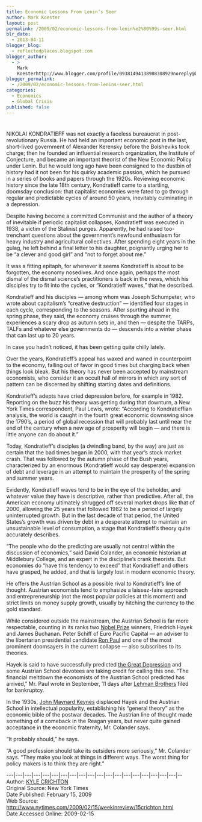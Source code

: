 ```yaml
---
title: Economic Lessons From Lenin’s Seer
author: Mark Koester
layout: post
permalink: /2009/02/economic-lessons-from-lenin%e2%80%99s-seer.html
blr_date:
  - 2013-04-11
blogger_blog:
  - reflectedplaces.blogspot.com
blogger_author:
  - >
    Mark
    Koesterhttp://www.blogger.com/profile/09381494138988308929noreply@blogger.com
blogger_permalink:
  - /2009/02/economic-lessons-from-lenins-seer.html
categories:
  - Economics
  - Global Crisis
published: false
---
```

# 

NIKOLAI KONDRATIEFF was not exactly a faceless bureaucrat in post-revolutionary Russia. He had held an important economic post in the last, short-lived government of Alexander Kerensky before the Bolsheviks took charge; then he founded an influential research organization, the Institute of Conjecture, and became an important theorist of the New Economic Policy under Lenin. 
But he would long ago have been consigned to the dustbin of history had it not been for his quirky academic passion, which he pursued in a series of books and papers through the 1920s. Reviewing economic history since the late 18th century, Kondratieff came to a startling, doomsday conclusion: that capitalist economies were fated to go through regular and predictable cycles of around 50 years, inevitably culminating in a depression.

Despite having become a committed Communist and the author of a theory of inevitable if periodic capitalist collapses, Kondratieff was executed in 1938, a victim of the Stalinist purges. Apparently, he had raised too-trenchant questions about the government’s newfound enthusiasm for heavy industry and agricultural collectives. After spending eight years in the gulag, he left behind a final letter to his daughter, poignantly urging her to be “a clever and good girl” and “not to forget about me.” 

It was a fitting epitaph, for whenever it seems Kondratieff is about to be forgotten, the economy nosedives. And once again, perhaps the most dismal of the dismal science’s practitioners is back in the news, which his disciples try to fit into the cycles, or “Kondratieff waves,” that he described.

Kondratieff and his disciples — among whom was Joseph Schumpeter, who wrote about capitalism’s “creative destruction” — identified four stages in each cycle, corresponding to the seasons. After spurting ahead in the spring phase, they said, the economy cruises through the summer, experiences a scary drop as autumn sets in, and then — despite the TARPs, TALFs and whatever else governments do — descends into a winter phase that can last up to 20 years. 

In case you hadn’t noticed, it has been getting quite chilly lately.

Over the years, Kondratieff’s appeal has waxed and waned in counterpoint to the economy, falling out of favor in good times but charging back when things look bleak. But his theory has never been accepted by mainstream economists, who consider it an occult hall of mirrors in which any sort of pattern can be discerned by shifting starting dates and definitions. 

Kondratieff’s adepts have cried depression before, for example in 1982. Reporting on the buzz his theory was getting during that downturn, a New York Times correspondent, Paul Lewis, wrote: “According to Kondratieffian analysis, the world is caught in the fourth great economic downswing since the 1790’s, a period of global recession that will probably last until near the end of the century when a new age of prosperity will begin — and there is little anyone can do about it.”

Today, Kondratieff’s disciples (a dwindling band, by the way) are just as certain that the bad times began in 2000, with that year’s stock market crash. That was followed by the autumn phase of the Bush years, characterized by an enormous (Kondratieff would say desperate) expansion of debt and leverage in an attempt to maintain the prosperity of the spring and summer years. 

Evidently, Kondratieff waves tend to be in the eye of the beholder, and whatever value they have is descriptive, rather than predictive. After all, the American economy ultimately shrugged off several market drops like that of 2000, allowing the 25 years that followed 1982 to be a period of largely uninterrupted growth. But in the last decade of that period, the United States’s growth was driven by debt in a desperate attempt to maintain an unsustainable level of consumption, a stage that Kondratieff’s theory quite accurately describes. 

“The people who do the predicting are usually not central within the discussion of economics,” said David Colander, an economic historian at Middlebury College, and an expert in the discipline’s crank theorists. But economies do “have this tendency to exceed” that Kondratieff and others have grasped, he added, and that is largely lost in modern economic theory.

He offers the Austrian School as a possible rival to Kondratieff’s line of thought. Austrian economists tend to emphasize a laissez-faire approach and entrepreneurship (not the most popular policies at this moment) and strict limits on money supply growth, usually by hitching the currency to the gold standard. 

While considered outside the mainstream, the Austrian School is far more respectable, counting in its ranks two [Nobel Prize][1] winners, Friedrich Hayek and James Buchanan. Peter Schiff of Euro Pacific Capital — an adviser to the libertarian presidential candidate [Ron Paul][2] and one of the most prominent doomsayers in the current collapse — also subscribes to its theories. 

Hayek is said to have successfully predicted [the Great Depression][3] and some Austrian School devotees are taking credit for calling this one. “The financial meltdown the economists of the Austrian School predicted has arrived,” Mr. Paul wrote in September, 11 days after [Lehman Brothers][4] filed for bankruptcy. 

In the 1930s, [John Maynard Keynes][5] displaced Hayek and the Austrian School in intellectual popularity, establishing his “general theory” as the economic bible of the postwar decades. The Austrian line of thought made something of a comeback in the Reagan years, but never quite gained acceptance in the economic fraternity, Mr. Colander says. 

“It probably should,” he says.

“A good profession should take its outsiders more seriously,” Mr. Colander says. “They make you look at things in different ways. The worst thing for policy makers is to think they are right.”

\---|\---|\---|\---|\---|\---|\---|\---|\---|\---|\---|\---|\---|\---|\---|\---|\---|\---|\---|--  
Author: [KYLE CRICHTON][6]  
Original Source: New York Times  
Date Published: February 15, 2009  
Web Source: http://www.nytimes.com/2009/02/15/weekinreview/15crichton.html  
Date Accessed Online: 2009-02-15

 [1]: http://topics.nytimes.com/top/news/science/topics/nobel_prizes/index.html?inline=nyt-classifier "More articles about Nobel Prizes."
 [2]: http://topics.nytimes.com/top/reference/timestopics/people/p/ron_paul/index.html?inline=nyt-per "More articles about Ron Paul."
 [3]: http://topics.nytimes.com/top/reference/timestopics/subjects/g/great_depression_1930s/index.html?inline=nyt-classifier "Recent and archival news about the Great Depression."
 [4]: http://topics.nytimes.com/top/news/business/companies/lehman_brothers_holdings_inc/index.html?inline=nyt-org "More articles about Lehman Brothers."
 [5]: http://topics.nytimes.com/top/reference/timestopics/people/k/john_maynard_keynes/index.html?inline=nyt-per "More articles about John Maynard Keynes."
 [6]: http://topics.nytimes.com/top/reference/timestopics/people/m/john_markoff/index.html?inline=nyt-per "More Articles by John Markoff"